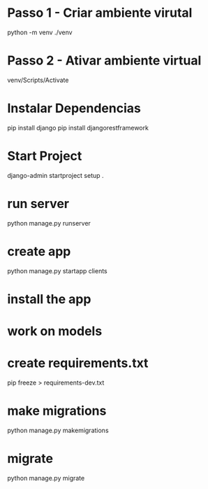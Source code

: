 # Passo 1 - Criar ambiente virutal

python -m venv ./venv

# Passo 2 - Ativar ambiente virtual

venv/Scripts/Activate

# Instalar Dependencias

pip install django
pip install djangorestframework

# Start Project

django-admin startproject setup .

# run server

python manage.py runserver

# create app

python manage.py startapp clients

# install the app

# work on models

# create requirements.txt

pip freeze > requirements-dev.txt

# make migrations

python manage.py makemigrations

# migrate

python manage.py migrate

